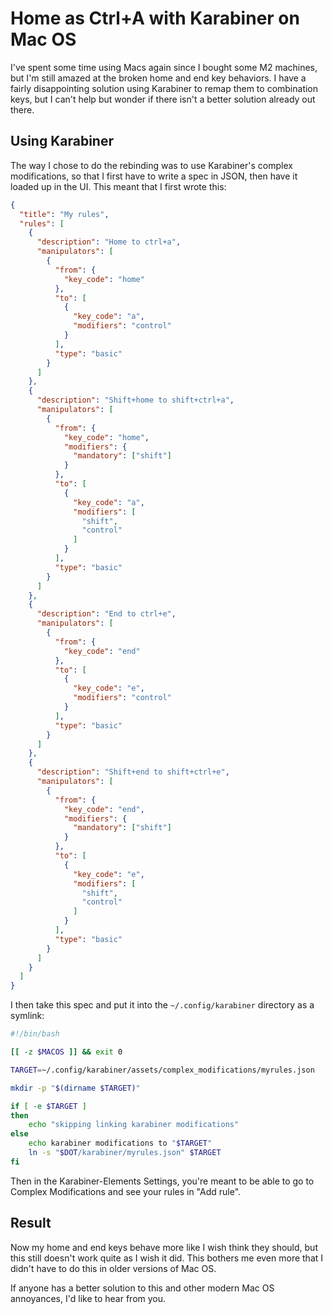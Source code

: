 # Home as Ctrl+A with Karabiner on Mac OS

I've spent some time using Macs again since I bought some M2 machines, but I'm still amazed at the broken home and end key behaviors. I have a fairly disappointing solution using Karabiner to remap them to combination keys, but I can't help but wonder if there isn't a better solution already out there.

## Using Karabiner

The way I chose to do the rebinding was to use Karabiner's complex modifications, so that I first have to write a spec in JSON, then have it loaded up in the UI. This meant that I first wrote this:

```json
{
  "title": "My rules",
  "rules": [
    {
      "description": "Home to ctrl+a",
      "manipulators": [
        {
          "from": {
            "key_code": "home"
          },
          "to": [
            {
              "key_code": "a",
              "modifiers": "control"
            }
          ],
          "type": "basic"
        }
      ]
    },
    {
      "description": "Shift+home to shift+ctrl+a",
      "manipulators": [
        {
          "from": {
            "key_code": "home",
            "modifiers": {
              "mandatory": ["shift"]
            }
          },
          "to": [
            {
              "key_code": "a",
              "modifiers": [
                "shift",
                "control"
              ]
            }
          ],
          "type": "basic"
        }
      ]
    },
    {
      "description": "End to ctrl+e",
      "manipulators": [
        {
          "from": {
            "key_code": "end"
          },
          "to": [
            {
              "key_code": "e",
              "modifiers": "control"
            }
          ],
          "type": "basic"
        }
      ]
    },
    {
      "description": "Shift+end to shift+ctrl+e",
      "manipulators": [
        {
          "from": {
            "key_code": "end",
            "modifiers": {
              "mandatory": ["shift"]
            }
          },
          "to": [
            {
              "key_code": "e",
              "modifiers": [
                "shift",
                "control"
              ]
            }
          ],
          "type": "basic"
        }
      ]
    }
  ]
}
```

I then take this spec and put it into the `~/.config/karabiner` directory as a symlink:

```bash
#!/bin/bash

[[ -z $MACOS ]] && exit 0

TARGET=~/.config/karabiner/assets/complex_modifications/myrules.json

mkdir -p "$(dirname $TARGET)"

if [ -e $TARGET ]
then
    echo "skipping linking karabiner modifications"
else
    echo karabiner modifications to "$TARGET"
    ln -s "$DOT/karabiner/myrules.json" $TARGET
fi
```

Then in the Karabiner-Elements Settings, you're meant to be able to go to Complex Modifications and see your rules in "Add rule".

## Result

Now my home and end keys behave more like I wish think they should, but this still doesn't work quite as I wish it did. This bothers me even more that I didn't have to do this in older versions of Mac OS.

If anyone has a better solution to this and other modern Mac OS annoyances, I'd like to hear from you.
